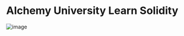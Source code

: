 # Alchemy University Learn Solidity

![image](https://github.com/companyakis/learn-solidity/assets/77589867/b4a11bc7-f2b0-4da9-a4e8-4e33db547f24)

